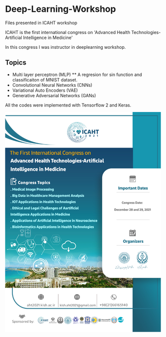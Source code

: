 # Deep-Learning-Workshop
 Files presented in ICAHT workshop

ICAHT is the first international congress on
'Advanced Health Technologies-Artificial Intelligence in Medicine'


In this congress I was instructor in deeplearning workshop.

## Topics
* Multi layer perceptron (MLP) 
** A regresion for sin function and classificaiton of MNIST dataset.
* Convolutional Neural Networks (CNNs)
* Variational Auto Encoders (VAE)
* Generative Adversarial Networks (GANs)

All the codes were implemented with Tensorflow 2 and Keras.

![alt text](slides/poster.jpg)